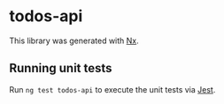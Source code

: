 # todos-api

This library was generated with [Nx](https://nx.dev).

## Running unit tests

Run `ng test todos-api` to execute the unit tests via [Jest](https://jestjs.io).
